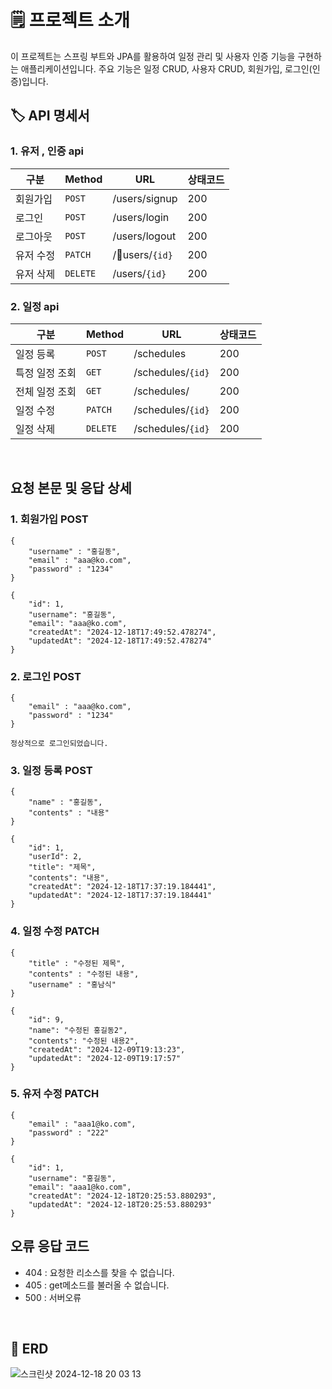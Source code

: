 # 🗒️ 프로젝트 소개
이 프로젝트는 스프링 부트와 JPA를 활용하여 일정 관리 및 사용자 인증 기능을 구현하는 애플리케이션입니다.
주요 기능은 일정 CRUD, 사용자 CRUD, 회원가입, 로그인(인증)입니다.
</br>

## 🏷️ API 명세서
### 1. 유저 , 인증 api
| 구분 | Method | URL | 상태코드 |
|---|---|---|---|
| 회원가입 | `POST` | /users/signup | 200 |
| 로그인 | `POST` | /users/login | 200 |
| 로그아웃 | `POST` | /users/logout | 200 |
| 유저 수정 | `PATCH` | /users/`{id}` | 200 |
| 유저 삭제 | `DELETE` | /users/`{id}` | 200 |

### 2. 일정 api
| 구분 | Method | URL | 상태코드 |
|---|---|---|---|
| 일정 등록 | `POST` | /schedules | 200 |
| 특정 일정 조회 | `GET` | /schedules/`{id}` | 200 |
| 전체 일정 조회 | `GET` | /schedules/ | 200 |
| 일정 수정 | `PATCH` | /schedules/`{id}` | 200 |
| 일정 삭제 | `DELETE` | /schedules/`{id}` | 200 |

</br>

## 요청 본문 및 응답 상세
### 1. 회원가입 POST
```
{
    "username" : "홍길동",
    "email" : "aaa@ko.com",
    "password" : "1234"
}
```
```
{
    "id": 1,
    "username": "홍길동",
    "email": "aaa@ko.com",
    "createdAt": "2024-12-18T17:49:52.478274",
    "updatedAt": "2024-12-18T17:49:52.478274"
}
```
### 2. 로그인 POST
```
{
    "email" : "aaa@ko.com",
    "password" : "1234"
}
```
```
정상적으로 로그인되었습니다.
```
### 3. 일정 등록 POST
```
{
    "name" : "홍길동",
    "contents" : "내용"
}
```
```
{
    "id": 1,
    "userId": 2,
    "title": "제목",
    "contents": "내용",
    "createdAt": "2024-12-18T17:37:19.184441",
    "updatedAt": "2024-12-18T17:37:19.184441"
}
```
### 4. 일정 수정 PATCH
```
{
    "title" : "수정된 제목",
    "contents" : "수정된 내용",
    "username" : "홍남식"
}
```
```
{
    "id": 9,
    "name": "수정된 홍길동2",
    "contents": "수정된 내용2",
    "createdAt": "2024-12-09T19:13:23",
    "updatedAt": "2024-12-09T19:17:57"
}
```
### 5. 유저 수정 PATCH
```
{
    "email" : "aaa1@ko.com",
    "password" : "222"
}
```
```
{
    "id": 1,
    "username": "홍길동",
    "email": "aaa1@ko.com",
    "createdAt": "2024-12-18T20:25:53.880293",
    "updatedAt": "2024-12-18T20:25:53.880293"
}
```
## 오류 응답 코드
- 404 : 요청한 리소스를 찾을 수 없습니다.
- 405 : get메소드를 불러올 수 없습니다.
- 500 : 서버오류
</br>

## 🧲 ERD
![스크린샷 2024-12-18 20 03 13](https://github.com/user-attachments/assets/681a0039-ea44-49d3-bbb2-8f7866fbda9a)
